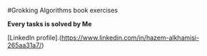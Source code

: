 #Grokking Algorithms book exercises

**Every tasks is solved by Me**

[LinkedIn profile].(https://www.linkedin.com/in/hazem-alkhamisi-265aa31a7/)